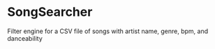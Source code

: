 # SongSearcher
Filter engine for a CSV file of songs with artist name, genre, bpm, and danceability
